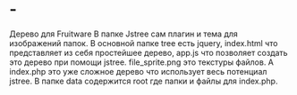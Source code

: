 # -
Дерево для Fruitware
В папке Jstree сам плагин и тема для изображений папок.
В основной папке tree есть jquery, index.html что представляет из себя простейшее дерево, app.js что позволяет создать это дерево при помощи jstree. file_sprite.png это текстуры файлов. А index.php это уже сложное дерево что использует весь потенциал jstree.
В папке data содержится root где папки и файлы для index.php.
